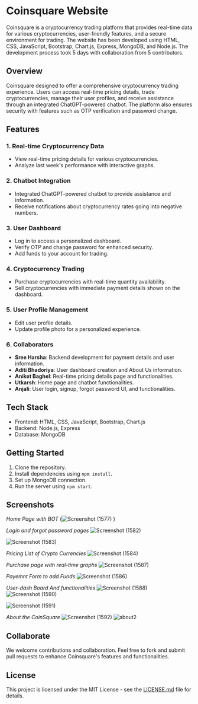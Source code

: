 # Coinsquare Website

Coinsquare is a cryptocurrency trading platform that provides real-time data for various cryptocurrencies, user-friendly features, and a secure environment for trading. The website has been developed using HTML, CSS, JavaScript, Bootstrap, Chart.js, Express, MongoDB, and Node.js. The development process took 5 days with collaboration from 5 contributors.

## Overview

Coinsquare designed to offer a comprehensive cryptocurrency trading experience. Users can access real-time pricing details, trade cryptocurrencies, manage their user profiles, and receive assistance through an integrated ChatGPT-powered chatbot. The platform also ensures security with features such as OTP verification and password change.

## Features

### 1. Real-time Cryptocurrency Data

- View real-time pricing details for various cryptocurrencies.
- Analyze last week's performance with interactive graphs.

### 2. Chatbot Integration

- Integrated ChatGPT-powered chatbot to provide assistance and information.
- Receive notifications about cryptocurrency rates going into negative numbers.

### 3. User Dashboard

- Log in to access a personalized dashboard.
- Verify OTP and change password for enhanced security.
- Add funds to your account for trading.

### 4. Cryptocurrency Trading

- Purchase cryptocurrencies with real-time quantity availability.
- Sell cryptocurrencies with immediate payment details shown on the dashboard.

### 5. User Profile Management

- Edit user profile details.
- Update profile photo for a personalized experience.

### 6. Collaborators

- **Sree Harsha**: Backend development for payment details and user information.
- **Aditi Bhadoriya**: User dashboard creation and About Us information.
- **Aniket Baghel**: Real-time pricing details page and functionalities.
- **Utkarsh**: Home page and chatbot functionalities.
- **Anjali**: User login, signup, forgot password UI, and functionalities.

## Tech Stack

- Frontend: HTML, CSS, JavaScript, Bootstrap, Chart.js
- Backend: Node.js, Express
- Database: MongoDB

## Getting Started

1. Clone the repository.
2. Install dependencies using `npm install`.
3. Set up MongoDB connection.
4. Run the server using `npm start`.

## Screenshots
*Home Page with BOT*
(![Screenshot (1577)](https://github.com/SreeHarsha-Kamisetty/web-warrior-8765/assets/76037392/158ff72f-e882-49f9-846f-e613ff943beb)
)

*Login and forgot password pages*
![Screenshot (1582)](https://github.com/SreeHarsha-Kamisetty/web-warrior-8765/assets/76037392/9e71ac10-d991-4d4e-814b-19e070fd2d68)

![Screenshot (1583)](https://github.com/SreeHarsha-Kamisetty/web-warrior-8765/assets/76037392/a16dc778-e3e7-4278-835f-badeb38f50d6)


*Pricing List of Crypto Currencies*
![Screenshot (1584)](https://github.com/SreeHarsha-Kamisetty/web-warrior-8765/assets/76037392/f93a3820-90ce-407e-8dbf-effb92130ad1)


*Purchase page with real-time graphs*
![Screenshot (1587)](https://github.com/SreeHarsha-Kamisetty/web-warrior-8765/assets/76037392/4b6d765c-9b0c-4d29-b0de-2f8f73dd2725)


*Payemnt Form to add Funds*
![Screenshot (1586)](https://github.com/SreeHarsha-Kamisetty/web-warrior-8765/assets/76037392/fbc5ebad-7773-4c8d-b6f8-f205762c78ec)

*User-dash Board And functionalities*
![Screenshot (1588)](https://github.com/SreeHarsha-Kamisetty/web-warrior-8765/assets/76037392/03236d0f-21dd-4ad4-9518-e76e0c5f10c8)
![Screenshot (1590)](https://github.com/SreeHarsha-Kamisetty/web-warrior-8765/assets/76037392/b6e04f56-685f-4fec-b822-b2992506b87e)


![Screenshot (1591)](https://github.com/SreeHarsha-Kamisetty/web-warrior-8765/assets/76037392/98e7c13f-f21a-47ec-bf8d-3e3b8abeb701)


*About the CoinSquare*
![Screenshot (1592)](https://github.com/SreeHarsha-Kamisetty/web-warrior-8765/assets/76037392/b5499041-fe86-4006-a2cc-22416d43d7e4)
![about2](https://github.com/SreeHarsha-Kamisetty/web-warrior-8765/assets/76037392/516e1ab9-8615-42e2-8ecb-b0c66a64dcd3)


## Collaborate


We welcome contributions and collaboration. Feel free to fork and submit pull requests to enhance Coinsquare's features and functionalities.

## License

This project is licensed under the MIT License - see the [LICENSE.md](LICENSE.md) file for details.



